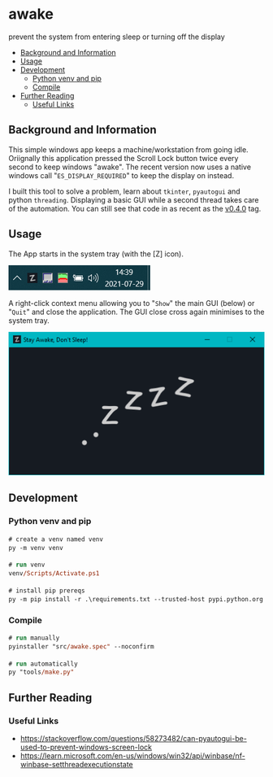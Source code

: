 # awake
prevent the system from entering sleep or turning off the display

- [Background and Information](#background-and-information)
- [Usage](#usage)
- [Development](#development)
  - [Python venv and pip](#python-venv-and-pip)
  - [Compile](#compile)
- [Further Reading](#further-reading)
  - [Useful Links](#useful-links)

## Background and Information
This simple windows app keeps a machine/workstation from going idle. Oriignally this application pressed the Scroll Lock button twice every second to keep windows "awake". The recent version now uses a native windows call "```ES_DISPLAY_REQUIRED```" to keep the display on instead.

I built this tool to solve a problem, learn about ```tkinter```, ```pyautogui``` and python ```threading```. Displaying a basic GUI while a second thread takes care of the automation. You can still see that code in as recent as the [v0.4.0](https://github.com/adambonneruk/awake/tree/v0.4.0) tag.

## Usage
The App starts in the system tray (with the [Z] icon).

![Running in the Windows 10 System Tray](.screenshot/in-the-tray.png)

A right-click context menu allowing you to "```Show```" the main GUI  (below) or "```Quit```" and close the application. The GUI close cross again minimises to the system tray.

![Running awake.pyw on Windows 10](.screenshot/stay-awake-dont-sleep.png)

## Development

### Python venv and pip
```ps
# create a venv named venv
py -m venv venv

# run venv
venv/Scripts/Activate.ps1

# install pip prereqs
py -m pip install -r .\requirements.txt --trusted-host pypi.python.org --trusted-host files.pythonhosted.org --trusted-host pypi.org
```

### Compile
```ps
# run manually
pyinstaller "src/awake.spec" --noconfirm

# run automatically
py "tools/make.py"
```

## Further Reading
### Useful Links
- https://stackoverflow.com/questions/58273482/can-pyautogui-be-used-to-prevent-windows-screen-lock
- https://learn.microsoft.com/en-us/windows/win32/api/winbase/nf-winbase-setthreadexecutionstate
